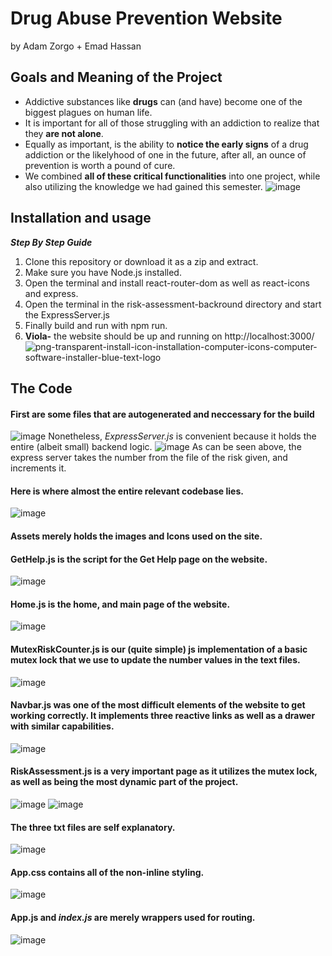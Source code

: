 # Drug Abuse Prevention Website
by Adam Zorgo + Emad Hassan 

## Goals and Meaning of the Project

* Addictive substances like **drugs** can (and have) become one of the biggest plagues on human life.
* It is important for all of those struggling with an addiction to realize that they **are not alone**.
* Equally as important, is the ability to **notice the early signs** of a drug addiction or the likelyhood of one in the future, after all, an ounce of prevention is worth a pound of cure.
* We combined **all of these critical functionalities** into one project, while also utilizing the knowledge we had gained this semester.
![image](https://github.com/Adam-Zorgo/drug-abuse-website-react/assets/162918688/0abee434-6d82-423b-bd6a-c6c2a08d6888)


## Installation and usage

*__Step By Step Guide__*
1. Clone this repository or download it as a zip and extract.
2. Make sure you have Node.js installed.
3. Open the terminal and install react-router-dom as well as react-icons and express.
5. Open the terminal in the risk-assessment-backround directory and start the ExpressServer.js
6. Finally build and run with npm run.
7. **Viola-** the website should be up and running on http://localhost:3000/
![png-transparent-install-icon-installation-computer-icons-computer-software-installer-blue-text-logo](https://github.com/Adam-Zorgo/drug-abuse-website-react/assets/162918688/923b4698-09bb-4237-947e-a5ddeff610be)


## The Code

#### First are some files that are autogenerated and neccessary for the build
![image](https://github.com/Adam-Zorgo/drug-abuse-website-react/assets/162918688/32e94574-1ca3-426a-a149-d061ce4e4095)
Nonetheless, *ExpressServer.js* is convenient because it holds the entire (albeit small) backend logic.
![image](https://github.com/Adam-Zorgo/drug-abuse-website-react/assets/162918688/fe5507b5-39a4-43e8-a3d7-0a056bab307c)
As can be seen above, the express server takes the number from the file of the risk given, and increments it.


#### Here is where almost the entire relevant codebase lies.
![image](https://github.com/Adam-Zorgo/drug-abuse-website-react/assets/162918688/1ba07d32-b88f-458b-8d8b-55bbbed107cc)

#### Assets merely holds the images and Icons used on the site.

#### GetHelp.js is the script for the Get Help page on the website.
![image](https://github.com/Adam-Zorgo/drug-abuse-website-react/assets/162918688/73e02915-a6bb-4ed9-8c63-925103885941)

#### Home.js is the home, and main page of the website.
![image](https://github.com/Adam-Zorgo/drug-abuse-website-react/assets/162918688/52d8967b-0d2c-421d-9dfa-6a1a97e29a20)

#### MutexRiskCounter.js is our (quite simple) js implementation of a basic mutex lock that we use to update the number values in the text files.
![image](https://github.com/Adam-Zorgo/drug-abuse-website-react/assets/162918688/cbd3c270-0dfa-4960-9a1b-6bb894ae1a24)

#### Navbar.js was one of the most difficult elements of the website to get working correctly. It implements three reactive links as well as a drawer with similar capabilities.
![image](https://github.com/Adam-Zorgo/drug-abuse-website-react/assets/162918688/da40fff2-91b2-4976-b773-1028d5387dab)

#### RiskAssessment.js is a very important page as it utilizes the mutex lock, as well as being the most dynamic part of the project.
![image](https://github.com/Adam-Zorgo/drug-abuse-website-react/assets/162918688/7e0c921d-e6e7-4294-b250-a301c564de7f)
![image](https://github.com/Adam-Zorgo/drug-abuse-website-react/assets/162918688/1c568a0f-e3ca-4567-940b-083d3c72e6c5)

#### The three txt files are self explanatory.
![image](https://github.com/Adam-Zorgo/drug-abuse-website-react/assets/162918688/a22acd8d-0a6a-4389-8bee-210ac3513539)

#### App.css contains all of the __non-inline__ styling.
![image](https://github.com/Adam-Zorgo/drug-abuse-website-react/assets/162918688/f1ca576a-5485-4d20-83a4-0d25541f4c9e)

#### App.js and *index.js* are merely wrappers used for routing.
![image](https://github.com/Adam-Zorgo/drug-abuse-website-react/assets/162918688/f20623ca-c8f3-4a7d-b4e7-d9c735369c7c)






